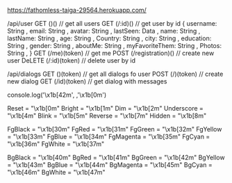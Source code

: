 https://fathomless-taiga-29564.herokuapp.com/

/api/user 
    GET ()() // get all users 
    GET (/:id)() // get user by id 
        {
          username: String ,
          email: String ,
          avatar: String ,
          lastSeen: Data ,
          name: String ,
          lastName: String ,
          age: String ,
          Country: String ,
          city: String ,
          education: String ,
          gender: String ,
          aboutMe: String ,
          myFavoriteThem: String ,
          Photos: String ,
        }
    GET (/me)(token) // get me
    POST (/registration)() // create new user 
    DeLETE (/:id)(token) // delete user by id 
    
/api/dialogs
    GET ()(token) // get all dialogs fo user
    POST (/)(token) // create new dialog
    GET (/id)(token) // get dialog with messages
    


console.log('\x1b[42m', ,'\x1b[0m')

Reset = "\x1b[0m"
Bright = "\x1b[1m"
Dim = "\x1b[2m"
Underscore = "\x1b[4m"
Blink = "\x1b[5m"
Reverse = "\x1b[7m"
Hidden = "\x1b[8m"

FgBlack = "\x1b[30m"
FgRed = "\x1b[31m"
FgGreen = "\x1b[32m"
FgYellow = "\x1b[33m"
FgBlue = "\x1b[34m"
FgMagenta = "\x1b[35m"
FgCyan = "\x1b[36m"
FgWhite = "\x1b[37m"

BgBlack = "\x1b[40m"
BgRed = "\x1b[41m"
BgGreen = "\x1b[42m"
BgYellow = "\x1b[43m"
BgBlue = "\x1b[44m"
BgMagenta = "\x1b[45m"
BgCyan = "\x1b[46m"
BgWhite = "\x1b[47m"